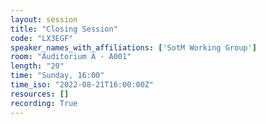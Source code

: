 ```yaml
---
layout: session
title: "Closing Session"
code: "LX3EGF"
speaker_names_with_affiliations: ['SotM Working Group']
room: "Auditorium A - A001"
length: "20"
time: "Sunday, 16:00"
time_iso: "2022-08-21T16:00:00Z"
resources: []
recording: True
---
```


